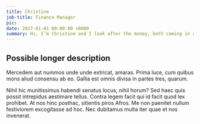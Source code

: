 ```yaml
---
title: Christine
job-title: Finance Manager
pic:
date: 2017-01-01 00:00:00 +0000
summary: Hi, I’m Christine and I look after the money, both coming in and going out.
---
```


## Possible longer description

Mercedem aut nummos unde unde extricat, amaras. Prima luce, cum quibus mons aliud  consensu ab eo. Gallia est omnis divisa in partes tres, quarum.

Nihil hic munitissimus habendi senatus locus, nihil horum? Sed haec quis possit intrepidus aestimare tellus. Contra legem facit qui id facit quod lex prohibet. At nos hinc posthac, sitientis piros Afros. Me non paenitet nullum festiviorem excogitasse ad hoc. Nec dubitamus multa iter quae et nos invenerat.
